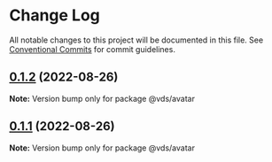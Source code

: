 # Change Log

All notable changes to this project will be documented in this file.
See [Conventional Commits](https://conventionalcommits.org) for commit guidelines.

<a name="0.1.2"></a>
## [0.1.2](https://github.com/daniel-castro-globant/vds-test-rollup/compare/@vds/avatar@0.1.2%0D@vds/avatar@0.1.1) (2022-08-26)

**Note:** Version bump only for package @vds/avatar





## [0.1.1](https://github.com/daniel-castro-globant/vds-test-rollup/compare/@vds/avatar@0.1.1...@vds/avatar@0.1.1) (2022-08-26)

**Note:** Version bump only for package @vds/avatar
